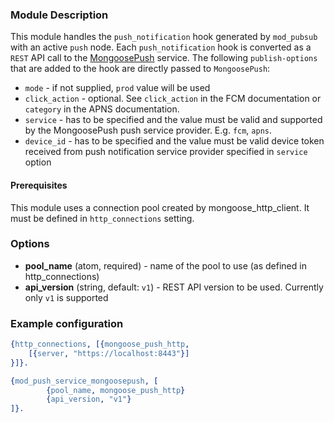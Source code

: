### Module Description

This module handles the `push_notification` hook generated by `mod_pubsub` with an active `push` node.
Each `push_notification` hook is converted as a `REST` API call to the [MongoosePush](https://github.com/esl/MongoosePush) service. 
The following `publish-options` that are added to the hook are directly passed to `MongoosePush`:

 * `mode` - if not supplied, `prod` value will be used
 * `click_action` - optional. 
 See `click_action` in the FCM documentation or `category` in the APNS documentation.
 * `service` - has to be specified and the value must be valid and supported by the MongoosePush push service provider. 
  E.g. `fcm`, `apns`.
 * `device_id` - has to be specified and the value must be valid device token received from push notification service provider specified in `service` option

#### Prerequisites

This module uses a connection pool created by mongoose_http_client. 
It must be defined in `http_connections` setting.

### Options

* **pool_name** (atom, required) - name of the pool to use (as defined in http_connections)
* **api_version** (string, default: `v1`) - REST API version to be used. Currently only `v1` is supported

### Example configuration

```Erlang
{http_connections, [{mongoose_push_http,
    [{server, "https://localhost:8443"}]
}]}.

{mod_push_service_mongoosepush, [
        {pool_name, mongoose_push_http}
        {api_version, "v1"}
]}.
```

